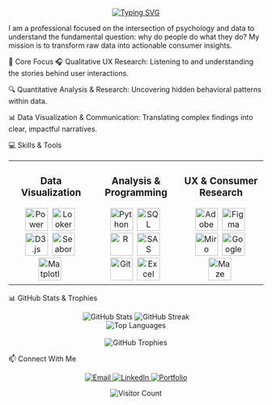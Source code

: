 <p align="center">
<a href="https://git.io/typing-svg"><img src="https://readme-typing-svg.demolab.com?font=Inter&size=32&duration=3000&pause=1000&color=20C20E&center=true&vCenter=true&width=550&lines=Consumer+Insight+Analyst;Data-Driven+UX+Researcher;Turning+Data+Into+Stories" alt="Typing SVG" /></a>
</p>

I am a professional focused on the intersection of psychology and data to understand the fundamental question: why do people do what they do? My mission is to transform raw data into actionable consumer insights.

🎯 Core Focus
🎧 Qualitative UX Research: Listening to and understanding the stories behind user interactions.

🔍 Quantitative Analysis & Research: Uncovering hidden behavioral patterns within data.

📊 Data Visualization & Communication: Translating complex findings into clear, impactful narratives.

💻 Skills & Tools
<table width="100%">
<tr>
<td width="33%" valign="top">
<h3 align="center">Data Visualization</h3>
<div align="center">
<img src="https://www.google.com/search?q=https://raw.githubusercontent.com/devicons/devicon/master/icons/powerbi/powerbi-original.svg" title="Power BI" alt="Power BI" width="45" height="45"/>&nbsp;
<img src="https://www.google.com/search?q=https://www.vectorlogo.zone/logos/google_datastudio/google_datastudio-icon.svg" title="Looker Studio" alt="Looker Studio" width="45" height="45"/>&nbsp;
<img src="https://www.google.com/search?q=https://cdn.jsdelivr.net/gh/devicons/devicon/icons/d3js/d3js-original.svg" title="D3.js" alt="D3.js" width="45" height="45"/>&nbsp;
<img src="https://www.google.com/search?q=https://seaborn.pydata.org/_images/logo-mark-lightbg.svg" title="Seaborn" alt="Seaborn" width="45" height="45"/>&nbsp;
<img src="https://www.google.com/search?q=https://upload.wikimedia.org/wikipedia/commons/8/84/Matplotlib_icon.svg" title="Matplotlib" alt="Matplotlib" width="45" height="45"/>&nbsp;
</div>
</td>
<td width="33%" valign="top">
<h3 align="center">Analysis & Programming</h3>
<div align="center">
<img src="https://cdn.jsdelivr.net/gh/devicons/devicon/icons/python/python-original.svg" title="Python" alt="Python" width="45" height="45"/>&nbsp;
<img src="https://cdn.jsdelivr.net/gh/devicons/devicon/icons/postgresql/postgresql-original.svg" title="SQL" alt="SQL" width="45" height="45"/>&nbsp;
<img src="https://www.google.com/search?q=https://cdn.jsdelivr.net/gh/devicons/devicon/icons/r/r-original.svg" title="R" alt="R" width="45" height="45"/>&nbsp;
<img src="https://www.google.com/search?q=https://www.vectorlogo.zone/logos/sas/sas-icon.svg" title="SAS" alt="SAS" width="45" height="45"/>&nbsp;
<img src="https://www.google.com/search?q=https://cdn.jsdelivr.net/gh/devicons/devicon/icons/git/git-original.svg" title="Git" alt="Git" width="45" height="45"/>&nbsp;
<img src="https://www.google.com/search?q=https://www.vectorlogo.zone/logos/microsoft_excel/microsoft_excel-icon.svg" title="Excel" alt="Excel" width="45" height="45"/>&nbsp;
</div>
</td>
<td width="33%" valign="top">
<h3 align="center">UX & Consumer Research</h3>
<div align="center">
<img src="https://www.google.com/search?q=https://cdn.jsdelivr.net/gh/devicons/devicon/icons/xd/xd-plain.svg" title="Adobe XD" alt="Adobe XD" width="45" height="45"/>&nbsp;
<img src="https://www.google.com/search?q=https://cdn.jsdelivr.net/gh/devicons/devicon/icons/figma/figma-original.svg" title="Figma" alt="Figma" width="45" height="45"/>&nbsp;
<img src="https://www.google.com/search?q=https://www.vectorlogo.zone/logos/miro/miro-icon.svg" title="Miro" alt="Miro" width="45" height="45"/>&nbsp;
<img src="https://www.google.com/search?q=https://www.vectorlogo.zone/logos/google_analytics/google_analytics-icon.svg" title="Google Analytics" alt="Google Analytics" width="45" height="45"/>&nbsp;
<img src="https://www.google.com/search?q=https://www.vectorlogo.zone/logos/maze_design/maze_design-icon.svg" title="Maze" alt="Maze" width="45" height="45"/>&nbsp;
</div>
</td>
</tr>
</table>

📊 GitHub Stats & Trophies
<p align="center">
<img src="https://github-readme-stats.vercel.app/api?username=daddyananta&theme=dark&hide_border=false&include_all_commits=true&count_private=false" alt="GitHub Stats"/>
<img src="https://github-readme-streak-stats.herokuapp.com/?user=daddyananta&theme=dark&hide_border=false" alt="GitHub Streak"/>
<br>
<img src="https://github-readme-stats.vercel.app/api/top-langs/?username=daddyananta&theme=dark&hide_border=false&include_all_commits=true&count_private=false&layout=compact" alt="Top Languages"/>
<br><br>
<img src="https://github-profile-trophy.vercel.app/?username=daddyananta&theme=dracula&column=7&no-frame=true&no-bg=true" alt="GitHub Trophies"/>
</p>

📫 Connect With Me
<p align="center">
<a href="mailto:daddyananta123@yahoo.com">
<img src="https://img.shields.io/badge/Email-D14836?style=for-the-badge&logo=gmail&logoColor=white" alt="Email"/>
</a>
<a href="https://id.linkedin.com/in/daddy-ananta-sinulingga-468141253">
<img src="https://img.shields.io/badge/LinkedIn-0077B5?style=for-the-badge&logo=linkedin&logoColor=white" alt="LinkedIn"/>
</a>
<a href="https://daddyananta.github.io/">
<img src="https://img.shields.io/badge/Portfolio-000000?style=for-the-badge&logo=firefox&logoColor=#FF7139" alt="Portfolio"/>
</a>
</p>

<p align="center">
<img src="https://visitcount.itsvg.in/api?id=daddyananta&icon=0&color=0" alt="Visitor Count"/>
</p>

